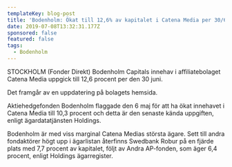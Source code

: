 ```yaml
---
templateKey: blog-post
title: 'Bodenholm: Ökat till 12,6% av kapitalet i Catena Media per 30/6'
date: 2019-07-08T13:32:31.177Z
sponsored: false
featured: false
tags:
  - Bodenholm
---
```

STOCKHOLM (Fonder Direkt) Bodenholm Capitals innehav i affiliatebolaget Catena Media uppgick till 12,6 procent per den 30 juni.



Det framgår av en uppdatering på bolagets hemsida.



Aktiehedgefonden Bodenholm flaggade den 6 maj för att ha ökat innehavet i Catena Media till 10,3 procent och detta är den senaste kända uppgiften, enligt ägardatatjänsten Holdings.



Bodenholm är med viss marginal Catena Medias största ägare. Sett till andra fondaktörer högt upp i ägarlistan återfinns Swedbank Robur på en fjärde plats med 7,7 procent av kapitalet, följt av Andra AP-fonden, som äger 6,4 procent, enligt Holdings ägarregister.
